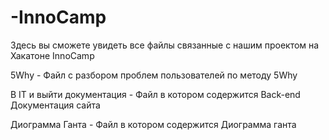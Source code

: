 # -InnoCamp
Здесь вы сможете увидеть все файлы связанные с нашим проектом на Хакатоне InnoCamp

5Why - Файл с разбором проблем пользователей по методу 5Why

В IT и выйти документация - Файл в котором содержится Back-end Документация сайта

Диограмма Ганта - Файл в котором содержится Диограмма ганта

